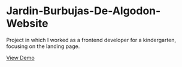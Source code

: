 # Jardin-Burbujas-De-Algodon-Website
Project in which I worked as a frontend developer for a kindergarten, focusing on the landing page.

[View Demo](https://andresboni.github.io/Jardin-Burbujas-De-Algodon-Website/)
